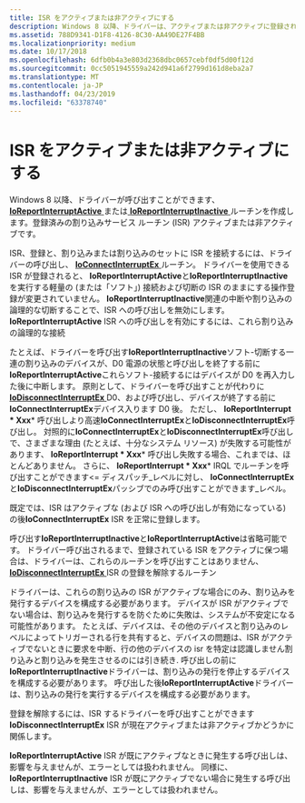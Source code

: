 ```yaml
---
title: ISR をアクティブまたは非アクティブにする
description: Windows 8 以降、ドライバーは、アクティブまたは非アクティブに登録されている割り込みサービス ルーチン (ISR) IoReportInterruptActive または IoReportInterruptInactive ルーチンを呼び出すことができます。
ms.assetid: 788D9341-D1F8-4126-8C30-AA49DE27F4BB
ms.localizationpriority: medium
ms.date: 10/17/2018
ms.openlocfilehash: 6dfb0b4a3e803d2368dbc0657cebf0df5d00f12d
ms.sourcegitcommit: 0cc5051945559a242d941a6f2799d161d8eba2a7
ms.translationtype: MT
ms.contentlocale: ja-JP
ms.lasthandoff: 04/23/2019
ms.locfileid: "63378740"
---
```

# <a name="making-an-isr-active-or-inactive"></a>ISR をアクティブまたは非アクティブにする


Windows 8 以降、ドライバーが呼び出すことができます、 [ **IoReportInterruptActive** ](https://msdn.microsoft.com/library/windows/hardware/jj158875)または[ **IoReportInterruptInactive** ](https://msdn.microsoft.com/library/windows/hardware/jj158876)ルーチンを作成します。登録済みの割り込みサービス ルーチン (ISR) アクティブまたは非アクティブです。

ISR、登録と、割り込みまたは割り込みのセットに ISR を接続するには、ドライバーの呼び出し、 [ **IoConnectInterruptEx** ](https://msdn.microsoft.com/library/windows/hardware/ff548378)ルーチン。 ドライバーを使用できる ISR が登録されると、 **IoReportInterruptActive**と**IoReportInterruptInactive**を実行する軽量の (または「ソフト」) 接続および切断の ISR のままにする操作登録が変更されていません。 **IoReportInterruptInactive**関連の中断や割り込みの論理的な切断することで、ISR への呼び出しを無効にします。 **IoReportInterruptActive** ISR への呼び出しを有効にするには、これら割り込みの論理的な接続

たとえば、ドライバーを呼び出す**IoReportInterruptInactive**ソフト-切断する一連の割り込みのデバイスが、D0 電源の状態と呼び出しを終了する前に**IoReportInterruptActive**これらソフト-接続するにはデバイスが D0 を再入力した後に中断します。 原則として、ドライバーを呼び出すことが代わりに[ **IoDisconnectInterruptEx** ](https://msdn.microsoft.com/library/windows/hardware/ff549093) D0、および呼び出し、デバイスが終了する前に**IoConnectInterruptEx**デバイス入ります D0 後。 ただし、 **IoReportInterrupt * Xxx*** 呼び出しより高速**IoConnectInterruptEx**と**IoDisconnectInterruptEx**呼び出し。 対照的に**IoConnectInterruptEx**と**IoDisconnectInterruptEx**呼び出しで、さまざまな理由 (たとえば、十分なシステム リソース) が失敗する可能性があります、 **IoReportInterrupt * Xxx*** 呼び出し失敗する場合、これまでは、ほとんどありません。 さらに、 **IoReportInterrupt * Xxx*** IRQL でルーチンを呼び出すことができます&lt;= ディスパッチ\_レベルに対し、 **IoConnectInterruptEx**と**IoDisconnectInterruptEx**パッシブでのみ呼び出すことができます\_レベル。

既定では、ISR はアクティブな (および ISR への呼び出しが有効になっている) の後**IoConnectInterruptEx** ISR を正常に登録します。

呼び出す**IoReportInterruptInactive**と**IoReportInterruptActive**は省略可能です。 ドライバー呼び出されるまで、登録されている ISR をアクティブに保つ場合は、ドライバーは、これらのルーチンを呼び出すことはありません、 [ **IoDisconnectInterruptEx** ](https://msdn.microsoft.com/library/windows/hardware/ff549093) ISR の登録を解除するルーチン

ドライバーは、これらの割り込みの ISR がアクティブな場合にのみ、割り込みを発行するデバイスを構成する必要があります。 デバイスが ISR がアクティブでない場合は、割り込みを発行するを防ぐために失敗は、システムが不安定になる可能性があります。 たとえば、デバイスは、その他のデバイスと割り込みのレベルによってトリガーされる行を共有すると、デバイスの問題は、ISR がアクティブでないときに要求を中断、行の他のデバイスの isr を特定は認識しません割り込みと割り込みを発生させるのには引き続き. 呼び出しの前に**IoReportInterruptInactive**ドライバーは、割り込みの発行を停止するデバイスを構成する必要があります。 呼び出した後**IoReportInterruptActive**ドライバーは、割り込みの発行を実行するデバイスを構成する必要があります。

登録を解除するには、ISR するドライバーを呼び出すことができます**IoDisconnectInterruptEx** ISR が現在アクティブまたは非アクティブかどうかに関係します。

**IoReportInterruptActive** ISR が既にアクティブなときに発生する呼び出しは、影響を与えませんが、エラーとしては扱われません。 同様に、 **IoReportInterruptInactive** ISR が既にアクティブでない場合に発生する呼び出しは、影響を与えませんが、エラーとしては扱われません。

 

 




